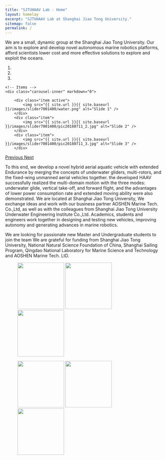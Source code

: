```yaml
---
title: "SJTUHAAV Lab - Home"
layout: homelay
excerpt: "SJTUHAAV Lab at Shanghai Jiao Tong University."
sitemap: false
permalink: /
---
```


We are a small, dynamic group at the Shanghai Jiao Tong University. Our aim is to explore and develop novel autonomous marine robotics platforms, afford scientists lower cost and more effective solutions to explore and exploit the oceans.

<div markdown="0" id="carousel" class="carousel slide" data-ride="carousel" data-interval="5000" data-pause="hover" >
    <!-- Menu -->
    <ol class="carousel-indicators">
        <li data-target="#carousel" data-slide-to="0" class="active"></li>
        <li data-target="#carousel" data-slide-to="1"></li>
        <li data-target="#carousel" data-slide-to="2"></li>
    </ol>

    <!-- Items -->
    <div class="carousel-inner" markdown="0">

        <div class="item active">
            <img src="{{ site.url }}{{ site.baseurl }}/images/slider7001400/water.png" alt="Slide 1" />
        </div>
        <div class="item">
            <img src="{{ site.url }}{{ site.baseurl }}/images/slider7001400/pic20180711_2.jpg" alt="Slide 2" />
        </div>
        <div class="item">
            <img src="{{ site.url }}{{ site.baseurl }}/images/slider7001400/pic20180711_3.jpg" alt="Slide 3" />
        </div>
   </div> 
  <a class="left carousel-control" href="#carousel" role="button" data-slide="prev">
    <span class="glyphicon glyphicon-chevron-left" aria-hidden="true"></span>
    <span class="sr-only">Previous</span>
  </a>
  <a class="right carousel-control" href="#carousel" role="button" data-slide="next">
    <span class="glyphicon glyphicon-chevron-right" aria-hidden="true"></span>
    <span class="sr-only">Next</span>
  </a>
</div>




To this end, we develop a novel hybrid aerial aquatic vehicle with extended Endurance by merging the concepts of underwater gliders, multi-rotors, and the fixed-wing unmanned aerial vehicles together. the developed HAAV successfully realized the multi-domain motion with the three modes: underwater glide, vertical take-off, and forward flight, and the advantages of lower power consumption rate and extended moving ability were also demonstrated.
We are located at Shanghai Jiao Tong University, We exchange ideas and work with our business partner AOSHEN Marine Tech. Co.,Ltd, as well as with the colleagues from Shanghai Jiao Tong University Underwater Engineering Institute Co.,Ltd. Academics, students and engineers work together in designing and testing new vehicles, improving autonomy and generating advances in marine robotics.

We are looking for passionate new Master and Undergraduate students to join the team
We are grateful for funding from Shanghai Jiao Tong University, National Natural Science Foundation of China, Shanghai Sailing Program, Qingdao National Laboratory for Marine Science and Technology and AOSHEN Marine Tech. LtD.


<figure class="third">
  <img src="{{ site.url }}{{ site.baseurl }}/images/logopic/jiaotong.png" style="width: 150px">
  <img src="{{ site.url }}{{ site.baseurl }}/images/logopic/haiyang.jpg" style="width: 150px">
  <img src="{{ site.url }}{{ site.baseurl }}/images/logopic/shuixia.png" style="width: 150px">
</figure>

<figure class="third">
  <img src="{{ site.url }}{{ site.baseurl }}/images/logopic/aoshen.png" style="width: 150px">
  <img src="{{ site.url }}{{ site.baseurl }}/images/logopic/yvmao.png" style="width: 150px">
  <img src="{{ site.url }}{{ site.baseurl }}/images/logopic/msfc.jpg" style="width: 150px">
</figure>






